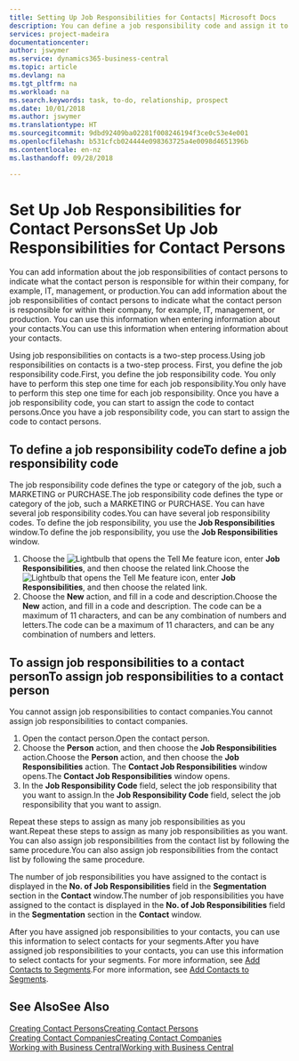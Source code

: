 ```yaml
---
title: Setting Up Job Responsibilities for Contacts| Microsoft Docs
description: You can define a job responsibility code and assign it to a contact to indicate the tasks that your contact is responsible for in their company, for example, IT or production.
services: project-madeira
documentationcenter: 
author: jswymer
ms.service: dynamics365-business-central
ms.topic: article
ms.devlang: na
ms.tgt_pltfrm: na
ms.workload: na
ms.search.keywords: task, to-do, relationship, prospect
ms.date: 10/01/2018
ms.author: jswymer
ms.translationtype: HT
ms.sourcegitcommit: 9dbd92409ba02281f008246194f3ce0c53e4e001
ms.openlocfilehash: b531cfcb024444e098363725a4e0098d4651396b
ms.contentlocale: en-nz
ms.lasthandoff: 09/28/2018

---
```

# <a name="set-up-job-responsibilities-for-contact-persons"></a><span data-ttu-id="0a458-103">Set Up Job Responsibilities for Contact Persons</span><span class="sxs-lookup"><span data-stu-id="0a458-103">Set Up Job Responsibilities for Contact Persons</span></span>
<span data-ttu-id="0a458-104">You can add information about the job responsibilities of contact persons to indicate what the contact person is responsible for within their company, for example, IT, management, or production.</span><span class="sxs-lookup"><span data-stu-id="0a458-104">You can add information about the job responsibilities of contact persons to indicate what the contact person is responsible for within their company, for example, IT, management, or production.</span></span> <span data-ttu-id="0a458-105">You can use this information when entering information about your contacts.</span><span class="sxs-lookup"><span data-stu-id="0a458-105">You can use this information when entering information about your contacts.</span></span>

<span data-ttu-id="0a458-106">Using job responsibilities on contacts is a two-step process.</span><span class="sxs-lookup"><span data-stu-id="0a458-106">Using job responsibilities on contacts is a two-step process.</span></span> <span data-ttu-id="0a458-107">First, you define the job responsibility code.</span><span class="sxs-lookup"><span data-stu-id="0a458-107">First, you define the job responsibility code.</span></span> <span data-ttu-id="0a458-108">You only have to perform this step one time for each job responsibility.</span><span class="sxs-lookup"><span data-stu-id="0a458-108">You only have to perform this step one time for each job responsibility.</span></span> <span data-ttu-id="0a458-109">Once you have a job responsibility code, you can start to assign the code to contact persons.</span><span class="sxs-lookup"><span data-stu-id="0a458-109">Once you have a job responsibility code, you can start to assign the code to contact persons.</span></span>

## <a name="to-define-a-job-responsibility-code"></a><span data-ttu-id="0a458-110">To define a job responsibility code</span><span class="sxs-lookup"><span data-stu-id="0a458-110">To define a job responsibility code</span></span>
<span data-ttu-id="0a458-111">The job responsibility code defines the type or category of the job, such a MARKETING or PURCHASE.</span><span class="sxs-lookup"><span data-stu-id="0a458-111">The job responsibility code defines the type or category of the job, such a MARKETING or PURCHASE.</span></span> <span data-ttu-id="0a458-112">You can have several job responsibility codes.</span><span class="sxs-lookup"><span data-stu-id="0a458-112">You can have several job responsibility codes.</span></span> <span data-ttu-id="0a458-113">To define the job responsibility, you use the **Job Responsibilities** window.</span><span class="sxs-lookup"><span data-stu-id="0a458-113">To define the job responsibility, you use the **Job Responsibilities** window.</span></span>

1. <span data-ttu-id="0a458-114">Choose the ![Lightbulb that opens the Tell Me feature](media/ui-search/search_small.png "Tell me what you want to do") icon, enter **Job Responsibilities**, and then choose the related link.</span><span class="sxs-lookup"><span data-stu-id="0a458-114">Choose the ![Lightbulb that opens the Tell Me feature](media/ui-search/search_small.png "Tell me what you want to do") icon, enter **Job Responsibilities**, and then choose the related link.</span></span>
2. <span data-ttu-id="0a458-115">Choose the **New** action, and fill in a code and description.</span><span class="sxs-lookup"><span data-stu-id="0a458-115">Choose the **New** action, and fill in a code and description.</span></span> <span data-ttu-id="0a458-116">The code can be a maximum of 11 characters, and can be any combination of numbers and letters.</span><span class="sxs-lookup"><span data-stu-id="0a458-116">The code can be a maximum of 11 characters, and can be any combination of numbers and letters.</span></span>

## <a name="to-assign-job-responsibilities-to-a-contact-person"></a><span data-ttu-id="0a458-117">To assign job responsibilities to a contact person</span><span class="sxs-lookup"><span data-stu-id="0a458-117">To assign job responsibilities to a contact person</span></span>
<span data-ttu-id="0a458-118">You cannot assign job responsibilities to contact companies.</span><span class="sxs-lookup"><span data-stu-id="0a458-118">You cannot assign job responsibilities to contact companies.</span></span>

1. <span data-ttu-id="0a458-119">Open the contact person.</span><span class="sxs-lookup"><span data-stu-id="0a458-119">Open the contact person.</span></span>
2. <span data-ttu-id="0a458-120">Choose the **Person** action, and then choose the **Job Responsibilities** action.</span><span class="sxs-lookup"><span data-stu-id="0a458-120">Choose the **Person** action, and then choose the **Job Responsibilities** action.</span></span> <span data-ttu-id="0a458-121">The **Contact Job Responsibilities** window opens.</span><span class="sxs-lookup"><span data-stu-id="0a458-121">The **Contact Job Responsibilities** window opens.</span></span>
3. <span data-ttu-id="0a458-122">In the **Job Responsibility Code** field, select the job responsibility that you want to assign.</span><span class="sxs-lookup"><span data-stu-id="0a458-122">In the **Job Responsibility Code** field, select the job responsibility that you want to assign.</span></span>

<span data-ttu-id="0a458-123">Repeat these steps to assign as many job responsibilities as you want.</span><span class="sxs-lookup"><span data-stu-id="0a458-123">Repeat these steps to assign as many job responsibilities as you want.</span></span> <span data-ttu-id="0a458-124">You can also assign job responsibilities from the contact list by following the same procedure.</span><span class="sxs-lookup"><span data-stu-id="0a458-124">You can also assign job responsibilities from the contact list by following the same procedure.</span></span>

<span data-ttu-id="0a458-125">The number of job responsibilities you have assigned to the contact is displayed in the **No. of Job Responsibilities** field in the **Segmentation** section in the **Contact** window.</span><span class="sxs-lookup"><span data-stu-id="0a458-125">The number of job responsibilities you have assigned to the contact is displayed in the **No. of Job Responsibilities** field in the **Segmentation** section in the **Contact** window.</span></span>

<span data-ttu-id="0a458-126">After you have assigned job responsibilities to your contacts, you can use this information to select contacts for your segments.</span><span class="sxs-lookup"><span data-stu-id="0a458-126">After you have assigned job responsibilities to your contacts, you can use this information to select contacts for your segments.</span></span> <span data-ttu-id="0a458-127">For more information, see [Add Contacts to Segments](marketing-add-contact-segment.md).</span><span class="sxs-lookup"><span data-stu-id="0a458-127">For more information, see [Add Contacts to Segments](marketing-add-contact-segment.md).</span></span>

## <a name="see-also"></a><span data-ttu-id="0a458-128">See Also</span><span class="sxs-lookup"><span data-stu-id="0a458-128">See Also</span></span>
[<span data-ttu-id="0a458-129">Creating Contact Persons</span><span class="sxs-lookup"><span data-stu-id="0a458-129">Creating Contact Persons</span></span>](marketing-create-contact-persons.md)  
[<span data-ttu-id="0a458-130">Creating Contact Companies</span><span class="sxs-lookup"><span data-stu-id="0a458-130">Creating Contact Companies</span></span>](marketing-create-contact-companies.md)  
[<span data-ttu-id="0a458-131">Working with Business Central</span><span class="sxs-lookup"><span data-stu-id="0a458-131">Working with Business Central</span></span>](ui-work-product.md)

